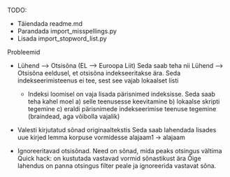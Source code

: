 TODO:
* Täiendada readme.md
* Parandada import_misspellings.py
* Lisada import_stopword_list.py


Probleemid
* Lühend --> Otsisõna (EL --> Euroopa Liit)
  Seda saab teha nii Lühend --> Otsisõna eeldusel, et otsisõna indekseeritakse ära.
  Seda indekseerimisteenus ei tee, sest see vajab lokaalset listi
  * Indeksi loomisel on vaja lisada pärisnimed indeksisse. Seda saab teha kahel moel
    a) selle teenusesse keevitamine
    b) lokaalse skripti tegemine
    c) eraldi pärisnimede indekseerimise teenuse tegemine (braindead, aga võibolla vajalik)

* Valesti kirjutatud sõnad originaaltekstis
  Seda saab lahendada lisades uue kirjed lemma korpuse vormidesse alajaam1 -> alajaam

* Ignoreeritavad otsisõnad. Need on sõnad, mida peaks otsingus vältima
  Quick hack: on kustutada vastavad vormid sõnastikust ära
  Õige lahendus on panna otsingus filter peale ja ignoreerida vastavat sõna. 